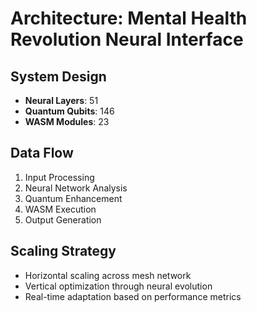 # Architecture: Mental Health Revolution Neural Interface

## System Design
- **Neural Layers**: 51
- **Quantum Qubits**: 146
- **WASM Modules**: 23

## Data Flow
1. Input Processing
2. Neural Network Analysis
3. Quantum Enhancement
4. WASM Execution
5. Output Generation

## Scaling Strategy
- Horizontal scaling across mesh network
- Vertical optimization through neural evolution
- Real-time adaptation based on performance metrics
